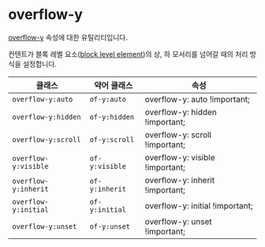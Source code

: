 # overflow-y

[overflow-y](https://developer.mozilla.org/en-US/docs/Web/CSS/overflow-y) 속성에 대한 유틸리티입니다.

컨텐트가 블록 레벨 요소([block level element](https://developer.mozilla.org/en-US/docs/Glossary/Block-level_content))의 상, 하 모서리를 넘어갈 때의 처리 방식을 설정합니다.

<table>
  <thead>
    <tr>
      <th scope="col">클래스</th>
      <th scope="col">약어 클래스</th>
      <th scope="col">속성</th>
    </tr>
  </thead>
  <tbody>
  <tr>
  <td><code>overflow-y:auto</code></td>
  <td><code>of-y:auto</code></td>
  <td><span class="code">overflow-y: auto !important;</span></td>
</tr>

<tr>
  <td><code>overflow-y:hidden</code></td>
  <td><code>of-y:hidden</code></td>
  <td><span class="code">overflow-y: hidden !important;</span></td>
</tr>

<tr>
  <td><code>overflow-y:scroll</code></td>
  <td><code>of-y:scroll</code></td>
  <td><span class="code">overflow-y: scroll !important;</span></td>
</tr>

<tr>
  <td><code>overflow-y:visible</code></td>
  <td><code>of-y:visible</code></td>
  <td><span class="code">overflow-y: visible !important;</span></td>
</tr>

<tr>
  <td><code>overflow-y:inherit</code></td>
  <td><code>of-y:inherit</code></td>
  <td><span class="code">overflow-y: inherit !important;</span></td>
</tr>

<tr>
  <td><code>overflow-y:initial</code></td>
  <td><code>of-y:initial</code></td>
  <td><span class="code">overflow-y: initial !important;</span></td>
</tr>

<tr>
  <td><code>overflow-y:unset</code></td>
  <td><code>of-y:unset</code></td>
  <td><span class="code">overflow-y: unset !important;</span></td>
</tr>
  </tbody>

</table>
